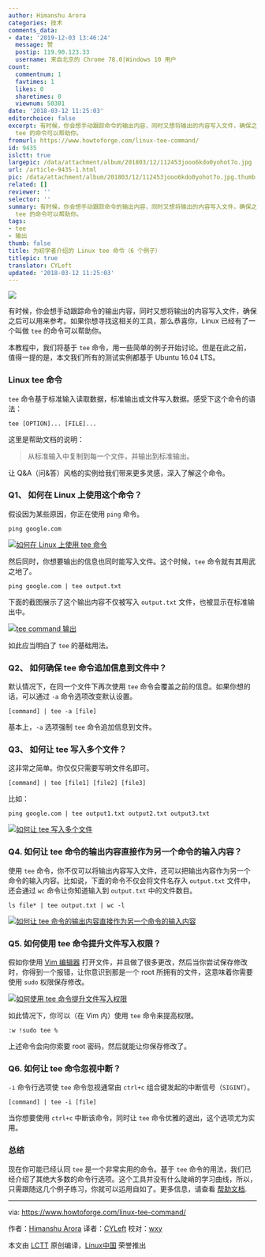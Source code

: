 ```yaml
---
author: Himanshu Arora
categories: 技术
comments_data:
- date: '2019-12-03 13:46:24'
  message: 赞
  postip: 119.90.123.33
  username: 来自北京的 Chrome 78.0|Windows 10 用户
count:
  commentnum: 1
  favtimes: 1
  likes: 0
  sharetimes: 0
  viewnum: 50301
date: '2018-03-12 11:25:03'
editorchoice: false
excerpt: 有时候，你会想手动跟踪命令的输出内容，同时又想将输出的内容写入文件，确保之后可以用来参考。如果你想寻找这相关的工具，那么恭喜你，Linux 已经有了一个叫做
  tee 的命令可以帮助你。
fromurl: https://www.howtoforge.com/linux-tee-command/
id: 9435
islctt: true
largepic: /data/attachment/album/201803/12/112453jooo6kdo0yohot7o.jpg
url: /article-9435-1.html
pic: /data/attachment/album/201803/12/112453jooo6kdo0yohot7o.jpg.thumb.jpg
related: []
reviewer: ''
selector: ''
summary: 有时候，你会想手动跟踪命令的输出内容，同时又想将输出的内容写入文件，确保之后可以用来参考。如果你想寻找这相关的工具，那么恭喜你，Linux 已经有了一个叫做
  tee 的命令可以帮助你。
tags:
- tee
- 输出
thumb: false
title: 为初学者介绍的 Linux tee 命令（6 个例子）
titlepic: true
translator: CYLeft
updated: '2018-03-12 11:25:03'
---
```


![](/data/attachment/album/201803/12/112453jooo6kdo0yohot7o.jpg)


有时候，你会想手动跟踪命令的输出内容，同时又想将输出的内容写入文件，确保之后可以用来参考。如果你想寻找这相关的工具，那么恭喜你，Linux 已经有了一个叫做 `tee` 的命令可以帮助你。


本教程中，我们将基于 `tee` 命令，用一些简单的例子开始讨论。但是在此之前，值得一提的是，本文我们所有的测试实例都基于 Ubuntu 16.04 LTS。


### Linux tee 命令


`tee` 命令基于标准输入读取数据，标准输出或文件写入数据。感受下这个命令的语法：



```
tee [OPTION]... [FILE]...

```

这里是帮助文档的说明：



> 
> 从标准输入中复制到每一个文件，并输出到标准输出。
> 
> 
> 


让 Q&A（问&答）风格的实例给我们带来更多灵感，深入了解这个命令。


### Q1、 如何在 Linux 上使用这个命令？


假设因为某些原因，你正在使用 `ping` 命令。



```
ping google.com

```

[![如何在 Linux 上使用 tee 命令](/data/attachment/album/201803/12/112504ouk3wkdnnt5bww3d.png)](https://www.howtoforge.com/images/command-tutorial/big/ping-example.png)


然后同时，你想要输出的信息也同时能写入文件。这个时候，`tee` 命令就有其用武之地了。



```
ping google.com | tee output.txt

```

下面的截图展示了这个输出内容不仅被写入 `output.txt` 文件，也被显示在标准输出中。


[![tee command 输出](/data/attachment/album/201803/12/112504j5kwkwn4k5wldzzj.png)](https://www.howtoforge.com/images/command-tutorial/big/ping-with-tee.png)


如此应当明白了 `tee` 的基础用法。


### Q2、 如何确保 tee 命令追加信息到文件中？


默认情况下，在同一个文件下再次使用 `tee` 命令会覆盖之前的信息。如果你想的话，可以通过 `-a` 命令选项改变默认设置。



```
[command] | tee -a [file]

```

基本上，`-a` 选项强制 `tee` 命令追加信息到文件。


### Q3、 如何让 tee 写入多个文件？


这非常之简单。你仅仅只需要写明文件名即可。



```
[command] | tee [file1] [file2] [file3]

```

比如：



```
ping google.com | tee output1.txt output2.txt output3.txt

```

[![如何让 tee 写入多个文件](/data/attachment/album/201803/12/112504migehhaaezheiaus.png)](https://www.howtoforge.com/images/command-tutorial/big/tee-mult-files1.png)


### Q4. 如何让 tee 命令的输出内容直接作为另一个命令的输入内容？


使用 `tee` 命令，你不仅可以将输出内容写入文件，还可以把输出内容作为另一个命令的输入内容。比如说，下面的命令不仅会将文件名存入 `output.txt` 文件中，还会通过 `wc` 命令让你知道输入到 `output.txt` 中的文件数目。



```
ls file* | tee output.txt | wc -l

```

[![如何让 tee 命令的输出内容直接作为另一个命令的输入内容](/data/attachment/album/201803/12/112505ga9yz979wkze4n4l.png)](https://www.howtoforge.com/images/command-tutorial/big/tee-redirect-output.png)


### Q5. 如何使用 tee 命令提升文件写入权限？


假如你使用 [Vim 编辑器](https://www.howtoforge.com/vim-basics) 打开文件，并且做了很多更改，然后当你尝试保存修改时，你得到一个报错，让你意识到那是一个 root 所拥有的文件，这意味着你需要使用 `sudo` 权限保存修改。


[![如何使用 tee 命令提升文件写入权限](/data/attachment/album/201803/12/112505oq4qddmqgdqcrc1j.png)](https://www.howtoforge.com/images/command-tutorial/big/vim-write-error.png)


如此情况下，你可以（在 Vim 内）使用 `tee` 命令来提高权限。



```
:w !sudo tee %

```

上述命令会向你索要 root 密码，然后就能让你保存修改了。


### Q6. 如何让 tee 命令忽视中断？


`-i` 命令行选项使 `tee` 命令忽视通常由 `ctrl+c` 组合键发起的中断信号（`SIGINT`）。



```
[command] | tee -i [file]

```

当你想要使用 `ctrl+c` 中断该命令，同时让 `tee` 命令优雅的退出，这个选项尤为实用。


### 总结


现在你可能已经认同 `tee` 是一个非常实用的命令。基于 `tee` 命令的用法，我们已经介绍了其绝大多数的命令行选项。这个工具并没有什么陡峭的学习曲线，所以，只需跟随这几个例子练习，你就可以运用自如了。更多信息，请查看 [帮助文档](https://linux.die.net/man/1/tee).




---


via: <https://www.howtoforge.com/linux-tee-command/>


作者：[Himanshu Arora](https://www.howtoforge.com) 译者：[CYLeft](https://github.com/CYLeft) 校对：[wxy](https://github.com/wxy)


本文由 [LCTT](https://github.com/LCTT/TranslateProject) 原创编译，[Linux中国](https://linux.cn/) 荣誉推出